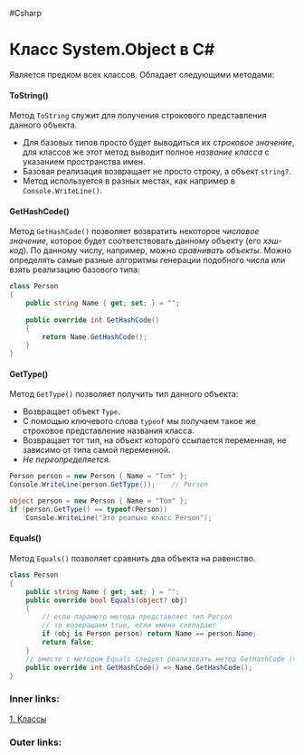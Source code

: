 #Csharp

# Класс System.Object в C#

Является предком всех классов. 
Обладает следующими методами:

#### ToString()
Метод `ToString` служит для получения строкового представления данного объекта.
- Для базовых типов просто будет выводиться их *строковое значение*, для классов же этот метод выводит полное *название класса* с указанием пространства имен.
- Базовая реализация возвращает не просто строку, а объект `string?`.
- Метод используется в разных местах, как например в `Console.WriteLine()`.

#### GetHashCode()
Метод `GetHashCode()` позволяет возвратить некоторое *числовое значение*, которое будет соответствовать данному объекту (его *хэш-код*). 
По данному числу, например, можно *сравнивать объекты*. 
Можно определять самые разные алгоритмы генерации подобного числа или взять реализацию базового типа:

```csharp
class Person
{
    public string Name { get; set; } = "";
 
    public override int GetHashCode()
    {
        return Name.GetHashCode();
    }
}
```

#### GetType()
Метод `GetType()` позволяет получить тип данного объекта:
- Возвращает объект `Type`.
- С помощью ключевого слова `typeof` мы получаем такое же строковое представление названия класса.
- Возвращает тот тип, на объект которого ссылается переменная, не зависимо от типа самой переменной.
- *Не переопределяется.*
```csharp
Person person = new Person { Name = "Tom" };
Console.WriteLine(person.GetType());    // Person

object person = new Person { Name = "Tom" };
if (person.GetType() == typeof(Person))
    Console.WriteLine("Это реально класс Person");
```

#### Equals()
Метод `Equals()` позволяет сравнить два объекта на равенство.
```csharp
class Person
{
    public string Name { get; set; } = "";
    public override bool Equals(object? obj)
    {
        // если параметр метода представляет тип Person
        // то возвращаем true, если имена совпадают
        if (obj is Person person) return Name == person.Name;
        return false;
    }
    // вместе с методом Equals следует реализовать метод GetHashCode (чтобы правильно работало управление памятью в коллекциях, т.к. они расчитывают что данные методы синхронизированы)
    public override int GetHashCode() => Name.GetHashCode();
}
```

### Inner links:
[1. Классы](1.%20Languages/C-sharp/0.%20Введение/2.%20Классы%20и%20структуры/1.%20Классы.md)


### Outer links:


